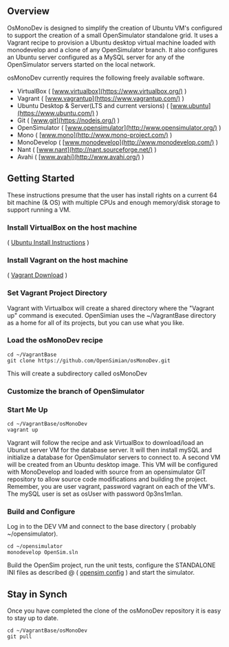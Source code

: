 ## Overview

OsMonoDev is designed to simplify the creation of Ubuntu VM's configured to support the creation of a small OpenSimulator standalone grid.  It uses a Vagrant recipe to provision a Ubuntu desktop virtual machine loaded with monodevelop and a clone of any OpenSimulator branch.  It also configures an Ubuntu server configured as a MySQL server for any of the OpenSimulator servers started on the local network.

osMonoDev currently requires the following freely available software.
* VirtualBox ( [www.virtualbox](https://www.virtualbox.org/) )
* Vagrant ( [www.vagrantup](https://www.vagrantup.com/) )
* Ubuntu Desktop & Server(LTS and current versions) ( [www.ubuntu](https://www.ubuntu.com/) )
* Git  ( [www.git](https://nodejs.org/) )
* OpenSimulator   ( [www.opensimulator](http://www.opensimulator.org/) )
* Mono   ( [www.mono](http://www.mono-project.com/) )
* MonoDevelop   ( [www.monodevelop](http://www.monodevelop.com/) )
* Nant   ( [www.nant](http://nant.sourceforge.net/) )
* Avahi   ( [www.avahi](http://www.avahi.org/) )


## Getting Started
These instructions presume that the user has install rights on a current 64 bit machine (& OS) with multiple CPUs and enough memory/disk storage to support running a VM.

### Install VirtualBox on the host machine
 ( [Ubuntu Install Instructions](https://help.ubuntu.com/community/VirtualBox/Installation) )

### Install Vagrant on the host machine
 ( [Vagrant Download](http://www.vagrantup.com/downloads) )

### Set Vagrant Project Directory
Vagrant with Virtualbox will create a shared directory where the  "Vagrant up" command is executed.
OpenSimian uses the ~/VagrantBase directory as a home for all of its projects, but you can use what you like.

### Load the osMonoDev recipe
    cd ~/VagrantBase
    git clone https://github.com/OpenSimian/osMonoDev.git  
This will create a subdirectory called  osMonoDev

### Customize the branch of OpenSimulator


### Start Me Up
    cd ~/VagrantBase/osMonoDev
    vagrant up

Vagrant will follow the recipe and ask VirtualBox to download/load an Ubunut server VM for the database server. It will then install mySQL and initialize a database for OpenSimulator servers to connect to.  A second VM will be created from an Ubuntu desktop image.  This VM will be configured with MonoDevelop and loaded with source from an opensimulator GIT repository to allow source code modifications and building the project. 
Remember, you are user vagrant, password vagrant on each of the VM's.  The mySQL user is set as osUser with password 0p3ns1m1an.

### Build and Configure
Log in to the DEV VM and connect to the base directory ( probably ~/opensimulator).

    cd ~/opensimulator
    monodevelop OpenSim.sln

Build the OpenSim project, run the unit tests,  configure the STANDALONE INI files as described @  ( [opensim config](http://opensimulator.org/wiki/Configuration) ) and  start the simulator.

## Stay in Synch
Once you have completed the clone of the osMonoDev repository it is easy to stay up to date.

    cd ~/VagrantBase/osMonoDev
    git pull



